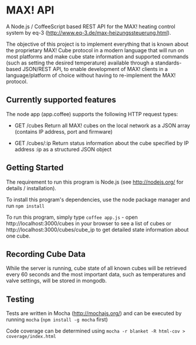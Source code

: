 
MAX! API
========

A Node.js / CoffeeScript based REST API for the MAX! heating control system by eq-3
(http://www.eq-3.de/max-heizungssteuerung.html).

The objective of this project is to implement everything that is known about the
proprietary MAX! Cube protocol in a modern language that will run on most
platforms and make cube state information and supported commands (such as setting
the desired temperature) available through a standards-based JSON/REST API, to
enable development of MAX! clients in a language/platform of choice without
having to re-implement the MAX! protocol.

Currently supported features
----------------------------

The node app (app.coffee) supports the following HTTP request types:

- GET /cubes
  Return all MAX! cubes on the local network as a JSON array (contains IP address,
  port and firmware)

- GET /cubes/:ip
  Return status information about the cube specified by IP address :ip as a
  structured JSON object

Getting Started
---------------

The requirement to run this program is Node.js (see http://nodejs.org/ for
details / installation).

To install this program's dependencies, use the node package manager and run
`npm install`

To run this program, simply type `coffee app.js` - open http://localhost:3000/cubes
in your browser to see a list of cubes or http://localhost:3000/cubes/cube_ip to
get detailed state information about one cube.

Recording Cube Data
-------------------

While the server is running, cube state of all known cubes will be retrieved every 
60 seconds and the most important data, such as temperatures and valve settings, 
will be stored in mongodb.

Testing
-------

Tests are written in Mocha (http://mochajs.org/) and can be executed by running 
`mocha` (`npm install -g mocha` first)

Code coverage can be determined using `mocha -r blanket -R html-cov > coverage/index.html`
